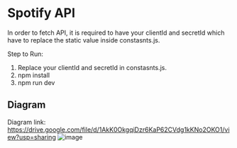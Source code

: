 # Spotify API

In order to fetch API, it is required to have your clientId and secretId which have to replace the static value inside constasnts.js.

Step to Run:
1. Replace your clientId and secretId in constasnts.js.
2. npm install
3. npm run dev

## Diagram
Diagram link: https://drive.google.com/file/d/1AkK0OkgqiDzr6KaP62CVdg1kKNo2OKO1/view?usp=sharing
![image](https://user-images.githubusercontent.com/25266573/202246584-029a6389-57cf-44e6-8beb-b234cc9cb911.png)
